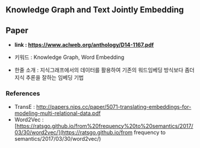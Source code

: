 ﻿## Knowledge Graph and Text Jointly Embedding

## Paper

- **link : https://www.aclweb.org/anthology/D14-1167.pdf**

- 키워드 : Knowledge Graph, Word Embedding

- 한줄 소개 : 지식그래프에서의 데이터를 활용하여 기존의 워드임베딩 방식보다 좀더 지식 추론을 잘하는 임베딩 기법 

### References

- TransE : http://papers.nips.cc/paper/5071-translating-embeddings-for-modeling-multi-relational-data.pdf
- Word2Vec : [https://ratsgo.github.io/from%20frequency%20to%20semantics/2017/03/30/word2vec/](https://ratsgo.github.io/from frequency to semantics/2017/03/30/word2vec/)

